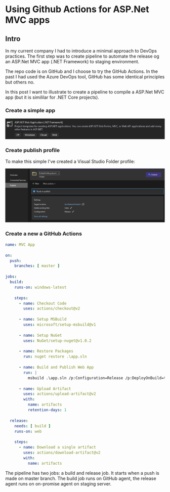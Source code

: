 # Using Github Actions for ASP.Net MVC apps

## Intro
In my current company I had to introduce a minimal approach to DevOps practices. The first step was to create pipeline to automate the release og an ASP.Net MVC app (.NET Framework) to staging environment.

The repo code is on GitHub and I choose to try the GitHub Actions. In the past I had used the Azure DevOps tool, GitHub has some identical principles but others no.

In this post I want to illustrate to create a pipeline to compile a ASP.Net MVC app (but it is simililar for .NET Core projects).

### Create a simple app

![New MVC project](./assets/img_1.png "New MVC project")

### Create publish profile

To make this simple I've created a Visual Studio Folder profile:

![New MVC project](./assets/img_2.png "New MVC project")

### Create a new a GitHub Actions

```yaml
name: MVC App

on:
  push:
    branches: [ master ]

jobs:
  build:
    runs-on: windows-latest

    steps:
      - name: Checkout Code
        uses: actions/checkout@v2
        
      - name: Setup MSBuild
        uses: microsoft/setup-msbuild@v1
      
      - name: Setup NuGet
        uses: NuGet/setup-nuget@v1.0.2
        
      - name: Restore Packages
        run: nuget restore .\app.sln
        
      - name: Build and Publish Web App
        run: |
          msbuild .\app.sln /p:Configuration=Release /p:DeployOnBuild=true /p:PublishProfile=FolderProfile

      - name: Upload Artifact
        uses: actions/upload-artifact@v2
        with:
          name: artifacts
          retention-days: 1

  release:
    needs: [ build ]
    runs-on: web
    
    steps:
      - name: Download a single artifact
        uses: actions/download-artifact@v2
        with:
          name: artifacts
```

The pipeline has two jobs: a build and release job. It starts when a push is made on master branch.
The build job runs on GitHub agent, the release agent runs on on-promise agent on staging server.
